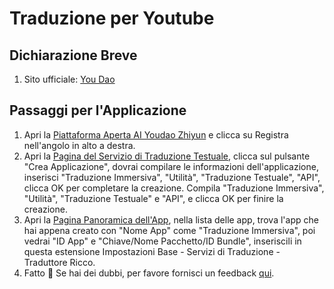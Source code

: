 # Traduzione per Youtube

## Dichiarazione Breve

1. Sito ufficiale: [You Dao](http://ai.youdao.com/)

## Passaggi per l'Applicazione

1. Apri la [Piattaforma Aperta AI Youdao Zhiyun](http://ai.youdao.com) e clicca su Registra nell'angolo in alto a destra.
2. Apri la [Pagina del Servizio di Traduzione Testuale](https://ai.youdao.com/console/#/service-singleton/text-translation), clicca sul pulsante "Crea Applicazione", dovrai compilare le informazioni dell'applicazione, inserisci "Traduzione Immersiva", "Utilità", "Traduzione Testuale", "API", clicca OK per completare la creazione. Compila "Traduzione Immersiva", "Utilità", "Traduzione Testuale" e "API", e clicca OK per finire la creazione.
3. Apri la [Pagina Panoramica dell'App](https://ai.youdao.com/console/#/app-overview), nella lista delle app, trova l'app che hai appena creato con "Nome App" come "Traduzione Immersiva", poi vedrai "ID App" e "Chiave/Nome Pacchetto/ID Bundle", inseriscili in questa estensione Impostazioni Base - Servizi di Traduzione - Traduttore Ricco.
4. Fatto 🎉 Se hai dei dubbi, per favore fornisci un feedback [qui](https://github.com/immersive-translate/immersive-translate/issues/137).